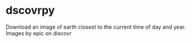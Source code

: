 # dscovrpy
Download an image of earth closest to the current time of day and year. Images by epic on discovr
